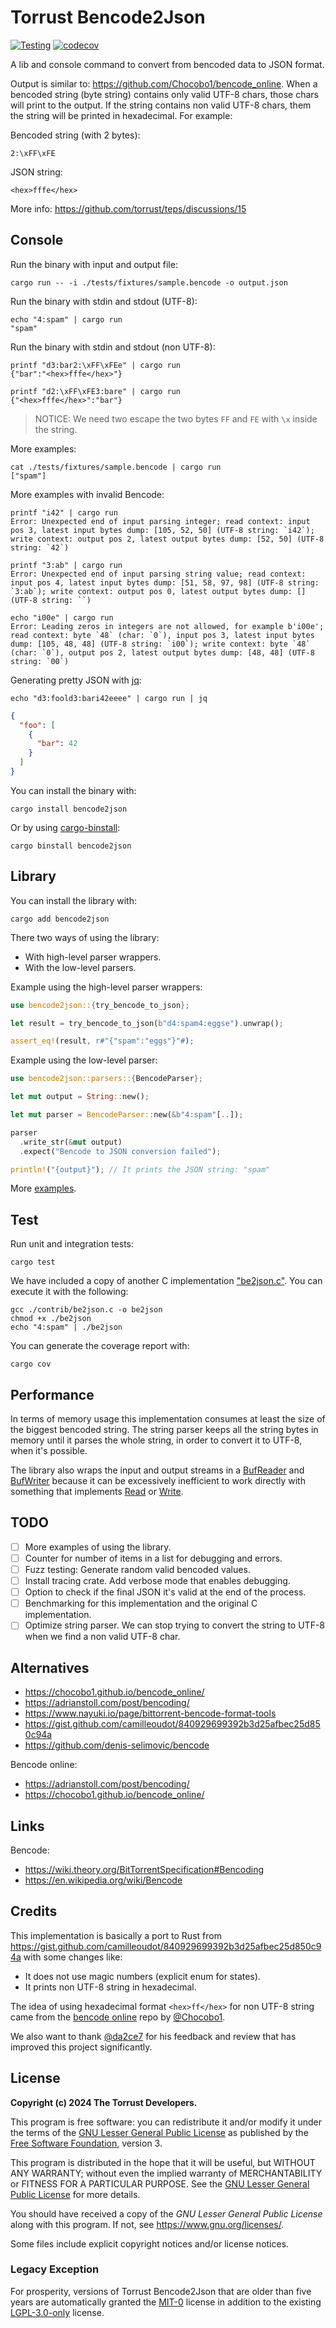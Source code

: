 # Torrust Bencode2Json

[![Testing](https://github.com/torrust/bencode2json/actions/workflows/testing.yaml/badge.svg)](https://github.com/torrust/bencode2json/actions/workflows/testing.yaml) [![codecov](https://codecov.io/gh/torrust/bencode2json/branch/develop/graph/badge.svg?token=G5IK5HV2EW)](https://codecov.io/gh/torrust/bencode2json)

A lib and console command to convert from bencoded data to JSON format.

Output is similar to: <https://github.com/Chocobo1/bencode_online>. When a bencoded string (byte string) contains only valid UTF-8 chars, those chars will print to the output. If the string contains non valid UTF-8 chars, them the string will be printed in hexadecimal. For example:

Bencoded string (with 2 bytes):

```text
2:\xFF\xFE
```

JSON string:

```text
<hex>fffe</hex>
```

More info: <https://github.com/torrust/teps/discussions/15>

## Console

Run the binary with input and output file:

```console
cargo run -- -i ./tests/fixtures/sample.bencode -o output.json
```

Run the binary with stdin and stdout (UTF-8):

```console
echo "4:spam" | cargo run
"spam"
```

Run the binary with stdin and stdout (non UTF-8):

```console
printf "d3:bar2:\xFF\xFEe" | cargo run
{"bar":"<hex>fffe</hex>"}
```

```console
printf "d2:\xFF\xFE3:bare" | cargo run
{"<hex>fffe</hex>":"bar"}
```

> NOTICE: We need two escape the two bytes `FF` and `FE` with `\x` inside the string.

More examples:

```console
cat ./tests/fixtures/sample.bencode | cargo run
["spam"]
```

More examples with invalid Bencode:

```console
printf "i42" | cargo run
Error: Unexpected end of input parsing integer; read context: input pos 3, latest input bytes dump: [105, 52, 50] (UTF-8 string: `i42`); write context: output pos 2, latest output bytes dump: [52, 50] (UTF-8 string: `42`)
```

```console
printf "3:ab" | cargo run
Error: Unexpected end of input parsing string value; read context: input pos 4, latest input bytes dump: [51, 58, 97, 98] (UTF-8 string: `3:ab`); write context: output pos 0, latest output bytes dump: [] (UTF-8 string: ``)
```

```console
echo "i00e" | cargo run
Error: Leading zeros in integers are not allowed, for example b'i00e'; read context: byte `48` (char: `0`), input pos 3, latest input bytes dump: [105, 48, 48] (UTF-8 string: `i00`); write context: byte `48` (char: `0`), output pos 2, latest output bytes dump: [48, 48] (UTF-8 string: `00`)
```

Generating pretty JSON with [jq][jq]:

```console
echo "d3:foold3:bari42eeee" | cargo run | jq
```

```json
{
  "foo": [
    {
      "bar": 42
    }
  ]
}
```

You can install the binary with:

```console
cargo install bencode2json
```

Or by using [cargo-binstall](https://github.com/cargo-bins/cargo-binstall):

```console
cargo binstall bencode2json
```

## Library

You can install the library with:

```console
cargo add bencode2json
```

There two ways of using the library:

- With high-level parser wrappers.
- With the low-level parsers.

Example using the high-level parser wrappers:

```rust
use bencode2json::{try_bencode_to_json};

let result = try_bencode_to_json(b"d4:spam4:eggse").unwrap();

assert_eq!(result, r#"{"spam":"eggs"}"#);
```

Example using the low-level parser:

```rust
use bencode2json::parsers::{BencodeParser};

let mut output = String::new();

let mut parser = BencodeParser::new(&b"4:spam"[..]);

parser
  .write_str(&mut output)
  .expect("Bencode to JSON conversion failed");

println!("{output}"); // It prints the JSON string: "spam"
```

More [examples](./examples/).

## Test

Run unit and integration tests:

```console
cargo test
```

We have included a copy of another C implementation ["be2json.c"](./contrib/be2json.c). You can execute it with the following:

```console
gcc ./contrib/be2json.c -o be2json
chmod +x ./be2json
echo "4:spam" | ./be2json
```

You can generate the coverage report with:

```console
cargo cov
```

## Performance

In terms of memory usage this implementation consumes at least the size of the
biggest bencoded string. The string parser keeps all the string bytes in memory until
it parses the whole string, in order to convert it to UTF-8, when it's possible.

The library also wraps the input and output streams in a [BufReader](https://doc.rust-lang.org/std/io/struct.BufReader.html)
 and [BufWriter](https://doc.rust-lang.org/std/io/struct.BufWriter.html) because it can be excessively inefficient to work directly with something that implements [Read](https://doc.rust-lang.org/std/io/trait.Read.html) or [Write](https://doc.rust-lang.org/std/io/trait.Write.html).

## TODO

- [ ] More examples of using the library.
- [ ] Counter for number of items in a list for debugging and errors.
- [ ] Fuzz testing: Generate random valid bencoded values.
- [ ] Install tracing crate. Add verbose mode that enables debugging.
- [ ] Option to check if the final JSON it's valid at the end of the process.
- [ ] Benchmarking for this implementation and the original C implementation.
- [ ] Optimize string parser. We can stop trying to convert the string to UTF-8 when we find a non valid UTF-8 char.

## Alternatives

- <https://chocobo1.github.io/bencode_online/>
- <https://adrianstoll.com/post/bencoding/>
- <https://www.nayuki.io/page/bittorrent-bencode-format-tools>
- <https://gist.github.com/camilleoudot/840929699392b3d25afbec25d850c94a>
- <https://github.com/denis-selimovic/bencode>

Bencode online:

- <https://adrianstoll.com/post/bencoding/>
- <https://chocobo1.github.io/bencode_online/>

## Links

Bencode:

- <https://wiki.theory.org/BitTorrentSpecification#Bencoding>
- <https://en.wikipedia.org/wiki/Bencode>

## Credits

This implementation is basically a port to Rust from <https://gist.github.com/camilleoudot/840929699392b3d25afbec25d850c94a> with some changes like:

- It does not use magic numbers (explicit enum for states).
- It prints non UTF-8 string in hexadecimal.

The idea of using hexadecimal format `<hex>ff</hex>` for non UTF-8 string came from the
[bencode online](<https://github.com/Chocobo1/bencode_online>) repo by [@Chocobo1](https://github.com/Chocobo1).

We also want to thank [@da2ce7](https://github.com/da2ce7) for his feedback and review that has improved this project significantly.

## License

**Copyright (c) 2024 The Torrust Developers.**

This program is free software: you can redistribute it and/or modify it under the terms of the [GNU Lesser General Public License][LGPL_3_0] as published by the [Free Software Foundation][FSF], version 3.

This program is distributed in the hope that it will be useful, but WITHOUT ANY WARRANTY; without even the implied warranty of MERCHANTABILITY or FITNESS FOR A PARTICULAR PURPOSE. See the [GNU Lesser General Public License][LGPL_3_0] for more details.

You should have received a copy of the *GNU Lesser General Public License* along with this program. If not, see <https://www.gnu.org/licenses/>.

Some files include explicit copyright notices and/or license notices.

### Legacy Exception

For prosperity, versions of Torrust Bencode2Json that are older than five years are automatically granted the [MIT-0][MIT_0] license in addition to the existing [LGPL-3.0-only][LGPL_3_0] license.

[LGPL_3_0]: ./LICENSE
[MIT_0]: ./docs/licenses/LICENSE-MIT_0
[FSF]: https://www.fsf.org/
[jq]: https://jqlang.github.io/jq/
